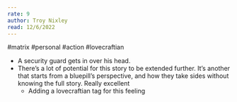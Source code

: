 ```yaml
---
rate: 9
author: Troy Nixley
read: 12/6/2022
---
```

#matrix #personal #action #lovecraftian

- A security guard gets in over his head.
- There’s a lot of potential for this story to be extended further. It’s another that starts from a bluepill’s perspective, and how they take sides without knowing the full story. Really excellent
	- Adding a lovecraftian tag for this feeling